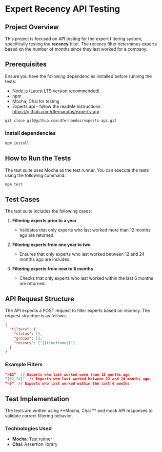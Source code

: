# Expert Recency API Testing

## Project Overview
This project is focused on API testing for the expert filtering system, specifically testing the **recency** filter. The recency filter determines experts based on the number of months since they last worked for a company.

## Prerequisites
Ensure you have the following dependencies installed before running the tests:

- Node.js (Latest LTS version recommended)
- npm
- Mocha, Chai for testing
- Experts api - follow the readMe instructions: https://github.com/dfernandos/experts-api
 ```sh
git clone git@github.com:dfernandos/experts-api.git
```

### Install dependencies
```sh
npm install
```

## How to Run the Tests
The test suite uses Mocha as the test runner. You can execute the tests using the following command:

```sh
npm test
```

## Test Cases
The test suite includes the following cases:

1. **Filtering experts prior to a year**
   - Validates that only experts who last worked more than 12 months ago are returned.

2. **Filtering experts from one year to two**
   - Ensures that only experts who last worked between 12 and 24 months ago are included.

3. **Filtering experts from now to 6 months**
   - Checks that only experts who last worked within the last 6 months are returned.

## API Request Structure
The API expects a POST request to filter experts based on recency. The request structure is as follows:

```json
{
  "filters": {
    "status": [],
    "groups": [],
    "recency": ["{{timeframe}}"]
  }
}
```

### Example Filters
```json
">12"  // Experts who last worked more than 12 months ago
"[12,24]"  // Experts who last worked between 12 and 24 months ago
"<6"  // Experts who last worked within the last 6 months
```

## Test Implementation
The tests are written using **Mocha, Chai ** and mock API responses to validate correct filtering behavior.

### Technologies Used
- **Mocha**: Test runner
- **Chai**: Assertion library




